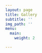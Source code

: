 ```yaml
---
layout: page
title: Gallery
subtitle: ''
img_path: ''
menu:
  main:
    weight: 2

---
```

<div class="powr-social-feed" id="fe561feb_1587142114"></div><script src="https://www.powr.io/powr.js?platform=html"></script>